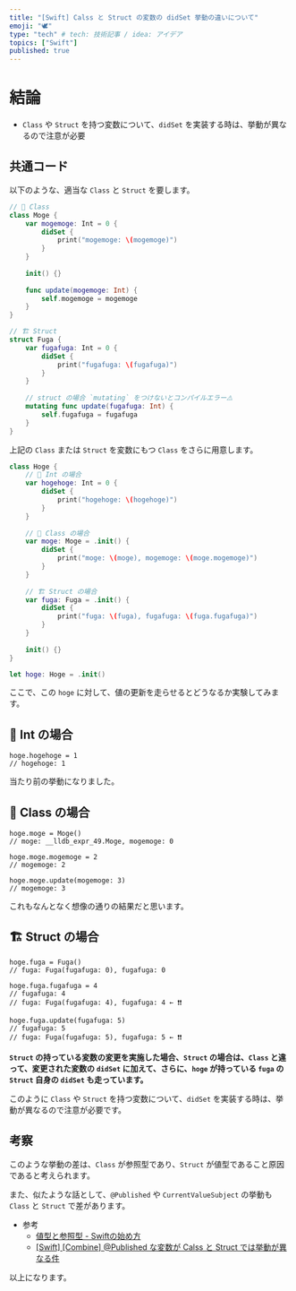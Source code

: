 ```yaml
---
title: "[Swift] Calss と Struct の変数の didSet 挙動の違いについて"
emoji: "🕊"
type: "tech" # tech: 技術記事 / idea: アイデア
topics: ["Swift"]
published: true
---
```


# 結論

- `Class` や `Struct` を持つ変数について、`didSet` を実装する時は、挙動が異なるので注意が必要

## 共通コード


以下のような、適当な `Class` と `Struct` を要します。

```swift
// 🏫 Class
class Moge {
    var mogemoge: Int = 0 {
        didSet {
            print("mogemoge: \(mogemoge)")
        }
    }
    
    init() {}
    
    func update(mogemoge: Int) {
        self.mogemoge = mogemoge
    }
}

// 🏗 Struct
struct Fuga {
    var fugafuga: Int = 0 {
        didSet {
            print("fugafuga: \(fugafuga)")
        }
    }
    
    // struct の場合 `mutating` をつけないとコンパイルエラー⚠️
    mutating func update(fugafuga: Int) {
        self.fugafuga = fugafuga
    }
}
```

上記の `Class` または `Struct` を変数にもつ `Class` をさらに用意します。

```Swift
class Hoge {
    // 🔢 Int の場合
    var hogehoge: Int = 0 {
        didSet {
            print("hogehoge: \(hogehoge)")
        }
    }
    
    // 🏫 Class の場合
    var moge: Moge = .init() {
        didSet {
            print("moge: \(moge), mogemoge: \(moge.mogemoge)")
        }
    }
    
    // 🏗 Struct の場合
    var fuga: Fuga = .init() {
        didSet {
            print("fuga: \(fuga), fugafuga: \(fuga.fugafuga)")
        }
    }
    
    init() {}
}

let hoge: Hoge = .init()
```

ここで、この `hoge` に対して、値の更新を走らせるとどうなるか実験してみます。

## 🔢 Int の場合

```swift:🔢 Int の場合
hoge.hogehoge = 1
// hogehoge: 1
```

当たり前の挙動になりました。

## 🏫 Class の場合

```swift:🏫 Class の場合
hoge.moge = Moge()
// moge: __lldb_expr_49.Moge, mogemoge: 0

hoge.moge.mogemoge = 2
// mogemoge: 2

hoge.moge.update(mogemoge: 3)
// mogemoge: 3
```

これもなんとなく想像の通りの結果だと思います。

## 🏗 Struct の場合

```swift:🏗 Struct の場合
hoge.fuga = Fuga()
// fuga: Fuga(fugafuga: 0), fugafuga: 0

hoge.fuga.fugafuga = 4
// fugafuga: 4
// fuga: Fuga(fugafuga: 4), fugafuga: 4 ← ❗️❗️

hoge.fuga.update(fugafuga: 5)
// fugafuga: 5
// fuga: Fuga(fugafuga: 5), fugafuga: 5 ← ❗️❗️
```

**`Struct` の持っている変数の変更を実施した場合、`Struct` の場合は、`Class` と違って、変更された変数の `didSet` に加えて、さらに、`hoge` が持っている `fuga` の `Struct` 自身の `didSet` も走っています。**

このように `Class` や `Struct` を持つ変数について、`didSet` を実装する時は、挙動が異なるので注意が必要です。

## 考察

このような挙動の差は、`Class` が参照型であり、`Struct` が値型であること原因であると考えられます。

また、似たような話として、`@Published` や `CurrentValueSubject` の挙動も `Class` と `Struct` で差があります。

- 参考
  - [値型と参照型 - Swiftの始め方](https://swift.codelly.dev/guide/%E6%A7%8B%E9%80%A0%E4%BD%93%E3%81%A8%E3%82%AF%E3%83%A9%E3%82%B9/%E5%80%A4%E5%9E%8B%E3%81%A8%E5%8F%82%E7%85%A7%E5%9E%8B.html)
  - [[Swift] [Combine] @Published な変数が Calss と Struct では挙動が異なる件](https://zenn.dev/ikuraikura/articles/2022-02-26-pub4)


以上になります。
